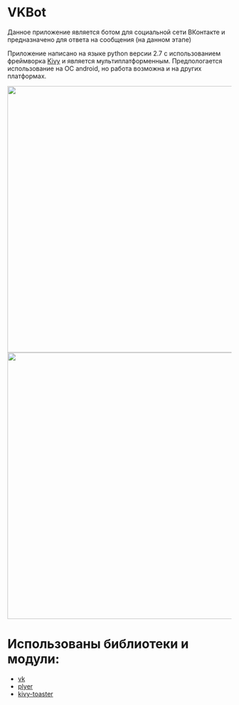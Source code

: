 # VKBot 

Данное приложение является ботом для социальной сети ВКонтакте и предназначено для ответа на сообщения (на данном этапе)

Приложение написано на языке python версии 2.7 с использованием фреймворка [Kivy](https://kivy.org) и является мультиплатформенным.
Предпологается использование на OC android, но работа возможна и на других платформах.

<img height="600" src="https://github.com/Fogapod/ChatBot_UI/blob/master/data/images/screenshots/login_screen.png" 
align="left"/>
<img height="600" src="https://github.com/Fogapod/ChatBot_UI/blob/master/data/images/screenshots/main_screen.png" 
align="center"/>

# Использованы библиотеки и модули:
* [vk](https://github.com/dimka665/vk)
* [plyer](https://github.com/kivy/plyer)
* [kivy-toaster](https://github.com/knappador/kivy-toaster)
